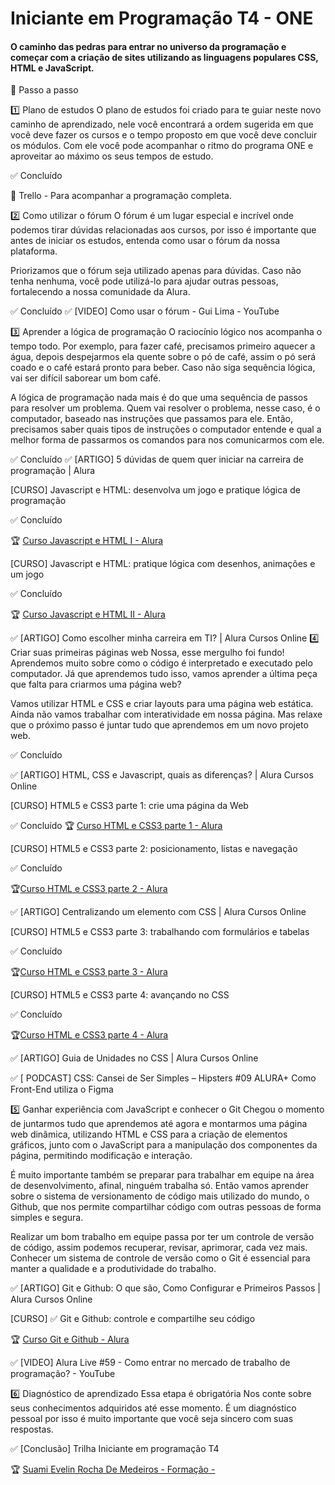# Iniciante em Programação T4 - ONE

#### O caminho das pedras para entrar no universo da programação e começar com a criação de sites utilizando as linguagens populares CSS, HTML e JavaScript.

🔢 Passo a passo

1️⃣ Plano de estudos
O plano de estudos foi criado para te guiar neste novo caminho de aprendizado, nele você encontrará a ordem sugerida em que você deve fazer os cursos e o tempo proposto em que você deve concluir os módulos. Com ele você pode acompanhar o ritmo do programa ONE e aproveitar ao máximo os seus tempos de estudo.

✅ Concluído

📝 Trello - Para acompanhar a programação completa.

2️⃣ Como utilizar o fórum
O fórum é um lugar especial e incrível onde podemos tirar dúvidas relacionadas aos cursos, por isso é importante que antes de iniciar os estudos, entenda como usar o fórum da nossa plataforma.

Priorizamos que o fórum seja utilizado apenas para dúvidas. Caso não tenha nenhuma, você pode utilizá-lo para ajudar outras pessoas, fortalecendo a nossa comunidade da Alura.

✅ Concluído
✅ [VIDEO] Como usar o fórum - Gui Lima - YouTube

3️⃣ Aprender a lógica de programação
O raciocínio lógico nos acompanha o tempo todo. Por exemplo, para fazer café, precisamos primeiro aquecer a água, depois despejarmos ela quente sobre o pó de café, assim o pó será coado e o café estará pronto para beber. Caso não siga sequência lógica, vai ser difícil saborear um bom café.

A lógica de programação nada mais é do que uma sequência de passos para resolver um problema. Quem vai resolver o problema, nesse caso, é o computador, baseado nas instruções que passamos para ele. Então, precisamos saber quais tipos de instruções o computador entende e qual a melhor forma de passarmos os comandos para nos comunicarmos com ele.

✅ Concluído
✅ [ARTIGO] 5 dúvidas de quem quer iniciar na carreira de programação | Alura 

[CURSO]
Javascript e HTML: desenvolva um jogo e pratique lógica de programação

✅ Concluído

🏆 [Curso Javascript e HTML I - Alura](https://cursos.alura.com.br/certificate/e5bbd956-4992-4b01-8e42-a085837ddac1)

[CURSO]
Javascript e HTML: pratique lógica com desenhos, animações e um jogo

✅ Concluído

🏆 [Curso Javascript e HTML II - Alura](https://cursos.alura.com.br/certificate/c88ad8d9-20d8-48af-a179-cc16baf16fd5)

✅ [ARTIGO] Como escolher minha carreira em TI? | Alura Cursos Online
4️⃣ Criar suas primeiras páginas web
Nossa, esse mergulho foi fundo! Aprendemos muito sobre como o código é interpretado e executado pelo computador. Já que aprendemos tudo isso, vamos aprender a última peça que falta para criarmos uma página web?

Vamos utilizar HTML e CSS e criar layouts para uma página web estática. Ainda não vamos trabalhar com interatividade em nossa página. Mas relaxe que o próximo passo é juntar tudo que aprendemos em um novo projeto web.

✅ Concluído

✅ [ARTIGO] HTML, CSS e Javascript, quais as diferenças? | Alura Cursos Online

[CURSO]
HTML5 e CSS3 parte 1: crie uma página da Web

✅ Concluído
🏆 [Curso HTML e CSS3 parte 1 - Alura](https://cursos.alura.com.br/certificate/2976980c-a9c1-495a-8beb-683655d9354b)

[CURSO]
HTML5 e CSS3 parte 2: posicionamento, listas e navegação

✅ Concluído

🏆[Curso HTML e CSS3 parte 2 - Alura](https://cursos.alura.com.br/certificate/5ab32252-21f3-4b92-942a-3362a5ae0bdc)

✅ [ARTIGO] Centralizando um elemento com CSS | Alura Cursos Online

[CURSO]
HTML5 e CSS3 parte 3: trabalhando com formulários e tabelas

✅ Concluído

🏆[Curso HTML e CSS3 parte 3 - Alura](https://cursos.alura.com.br/certificate/acd8f454-4a2e-4a40-a2b6-08b399fdfbd2)

[CURSO]
HTML5 e CSS3 parte 4: avançando no CSS

✅ Concluído

🏆[Curso HTML e CSS3 parte 4 - Alura](https://cursos.alura.com.br/certificate/eafc2287-4724-4638-b1b5-1c13dd725218)

✅ [ARTIGO] Guia de Unidades no CSS | Alura Cursos Online

✅ [ PODCAST] CSS: Cansei de Ser Simples – Hipsters #09 ALURA+ Como Front-End utiliza o Figma

5️⃣ Ganhar experiência com JavaScript e conhecer o Git
Chegou o momento de juntarmos tudo que aprendemos até agora e montarmos uma página web dinâmica, utilizando HTML e CSS para a criação de elementos gráficos, junto com o JavaScript para a manipulação dos componentes da página, permitindo modificação e interação.

É muito importante também se preparar para trabalhar em equipe na área de desenvolvimento, afinal, ninguém trabalha só. Então vamos aprender sobre o sistema de versionamento de código mais utilizado do mundo, o Github, que nos permite compartilhar código com outras pessoas de forma simples e segura.

Realizar um bom trabalho em equipe passa por ter um controle de versão de código, assim podemos recuperar, revisar, aprimorar, cada vez mais. Conhecer um sistema de controle de versão como o Git é essencial para manter a qualidade e a produtividade do trabalho.

✅ [ARTIGO] Git e Github: O que são, Como Configurar e Primeiros Passos | Alura Cursos Online

[CURSO]
✅ Git e Github: controle e compartilhe seu código

🏆 [Curso Git e Github - Alura](https://cursos.alura.com.br/certificate/357ea40e-e7bd-405d-aa15-cf6245f218dd)

✅ [VIDEO] Alura Live #59 - Como entrar no mercado de trabalho de programação? - YouTube

6️⃣ Diagnóstico de aprendizado
Essa etapa é obrigatória Nos conte sobre seus conhecimentos adquiridos até esse momento. É um diagnóstico pessoal por isso é muito importante que você seja sincero com suas respostas.

✅ [Conclusão] Trilha Iniciante em programação T4

🏆 [Suami Evelin Rocha De Medeiros - Formação -](https://cursos.alura.com.br/degree/certificate/86419a59-70fe-40d0-b162-d3a1c612a5f7)

